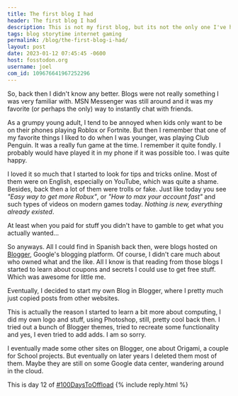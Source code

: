 ```yaml
---
title: The first blog I had
header: The first blog I had
description: This is not my first blog, but its not the only one I've had. Here I'll tell you a couple things about my secret past writing for web, as a kid...
tags: blog storytime internet gaming
permalink: /blog/the-first-blog-i-had/
layout: post
date: 2023-01-12 07:45:45 -0600
host: fosstodon.org
username: joel
com_id: 109676641967252296
---
```


So, back then I didn't know any better. Blogs were not really something I was very familiar with. MSN Messenger was still around and it was my favorite (or perhaps the only) way to instantly chat with friends.

As a grumpy young adult, I tend to be annoyed when kids only want to be on their phones playing Roblox or Fortnite. But then I remember that one of my favorite things I liked to do when I was younger, was playing Club Penguin. It was a really fun game at the time. I remember it quite fondly. I probably would have played it in my phone if it was possible too. I was quite happy.

I loved it so much that I started to look for tips and tricks online. Most of them were on English, especially on YouTube, which was quite a shame. Besides, back then a lot of them were trolls or fake. Just like today you see *"Easy way to get more Robux"*, or *"How to max your account fast"* and such types of videos on modern games today. *Nothing is new, everything already existed*.

At least when you paid for stuff you didn't have to gamble to get what you actually wanted...

So anyways. All I could find in Spanish back then, were blogs hosted on [Blogger](blogger.com), Google's blogging platform. Of course, I didn't care much about who owned what and the like. All I know is that reading from those blogs I started to learn about coupons and secrets I could use to get free stuff. Which was awesome for little me.

Eventually, I decided to start my own Blog in Blogger, where I pretty much just copied posts from other websites. 

This is actually the reason I started to learn a bit more about computing, I did my own logo and stuff, using Photoshop, still, pretty cool back then. I tried out a bunch of Blogger themes, tried to recreate some functionality and yes, I even tried to add adds. I am so sorry.

I eventually made some other sites on Blogger, one about Origami, a couple for School projects. But eventually on later years I deleted them most of them. Maybe they are still on some Google data center, wandering around in the cloud.

This is day 12 of [#100DaysToOffload](https://100daystooffload.com)
{% include reply.html %}


